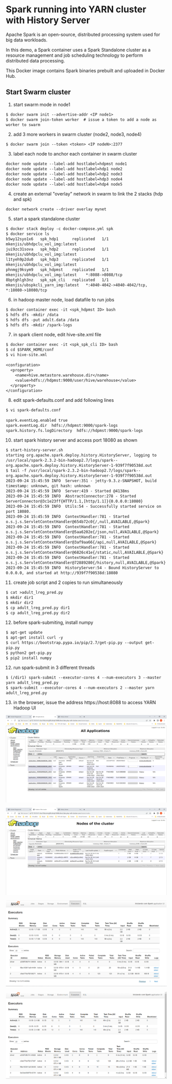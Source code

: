 # Spark running into YARN cluster with History Server

Apache Spark is an open-source, distributed processing system used for big data workloads.

In this demo, a Spark container uses a Spark Standalone cluster as a resource management and job scheduling technology to perform distributed data processing.

This Docker image contains Spark binaries prebuilt and uploaded in Docker Hub.


## Start Swarm cluster

1. start swarm mode in node1
```shell
$ docker swarm init --advertise-addr <IP node1>
$ docker swarm join-token worker  # issue a token to add a node as worker to swarm
```

2. add 3 more workers in swarm cluster (node2, node3, node4)
```shell
$ docker swarm join --token <token> <IP nodeN>:2377
```

3. label each node to anchor each container in swarm cluster
```shell
docker node update --label-add hostlabel=hdpmst node1
docker node update --label-add hostlabel=hdp1 node2
docker node update --label-add hostlabel=hdp2 node3
docker node update --label-add hostlabel=hdp3 node4
docker node update --label-add hostlabel=hdp4 node5
```

4. create an external "overlay" network in swarm to link the 2 stacks (hdp and spk)
```shell
docker network create --driver overlay mynet
```

5. start a spark standalone cluster
```shell
$ docker stack deploy -c docker-compose.yml spk
$ docker service ls
b5wy12syo1x6   spk_hdp1      replicated   1/1        mkenjis/ubhdpclu_vol_img:latest    
jui9zc31sova   spk_hdp2      replicated   1/1        mkenjis/ubhdpclu_vol_img:latest    
l1tyeh9p2du0   spk_hdp3      replicated   1/1        mkenjis/ubhdpclu_vol_img:latest    
phnmgj9ksym9   spk_hdpmst    replicated   1/1        mkenjis/ubhdpclu_vol_img:latest    *:8088->8088/tcp
8bptghlgh3nz   spk_spk_cli   replicated   1/1        mkenjis/ubspkcli_yarn_img:latest   *:4040-4042->4040-4042/tcp, *:18080->18080/tcp
```

6. in hadoop master node, load datafile to run jobs
```shell
$ docker container exec -it <spk_hdpmst ID> bash
$ hdfs dfs -mkdir /data
$ hdfs dfs -put adult.data /data
$ hdfs dfs -mkdir /spark-logs
```

7. in spark client node, edit hive-site.xml file
```shell
$ docker container exec -it <spk_spk_cli ID> bash
$ cd $SPARK_HOME/conf
$ vi hive-site.xml

<configuration>
  <property>
    <name>hive.metastore.warehouse.dir</name>
    <value>hdfs://hdpmst:9000/user/hive/warehouse</value>
  </property>
</configuration>
```

8. edit spark-defaults.conf and add following lines
```shell
$ vi spark-defaults.conf

spark.eventLog.enabled true
spark.eventLog.dir  hdfs://hdpmst:9000/spark-logs
spark.history.fs.logDirectory  hdfs://hdpmst:9000/spark-logs

```

10. start spark history server and access port 18080 as shown
```shell
$ start-history-server.sh
starting org.apache.spark.deploy.history.HistoryServer, logging to /usr/local/spark-2.3.2-bin-hadoop2.7/logs/spark--org.apache.spark.deploy.history.HistoryServer-1-939f7f90538d.out
$ tail -f /usr/local/spark-2.3.2-bin-hadoop2.7/logs/spark--org.apache.spark.deploy.history.HistoryServer-1-939f7f90538d.out
2023-09-24 15:45:59 INFO  Server:351 - jetty-9.3.z-SNAPSHOT, build timestamp: unknown, git hash: unknown
2023-09-24 15:45:59 INFO  Server:419 - Started @4138ms
2023-09-24 15:45:59 INFO  AbstractConnector:278 - Started ServerConnector@3c1e23ff{HTTP/1.1,[http/1.1]}{0.0.0.0:18080}
2023-09-24 15:45:59 INFO  Utils:54 - Successfully started service on port 18080.
2023-09-24 15:45:59 INFO  ContextHandler:781 - Started o.s.j.s.ServletContextHandler@654b72c0{/,null,AVAILABLE,@Spark}
2023-09-24 15:45:59 INFO  ContextHandler:781 - Started o.s.j.s.ServletContextHandler@5aa6202e{/json,null,AVAILABLE,@Spark}
2023-09-24 15:45:59 INFO  ContextHandler:781 - Started o.s.j.s.ServletContextHandler@3af9aa66{/api,null,AVAILABLE,@Spark}
2023-09-24 15:45:59 INFO  ContextHandler:781 - Started o.s.j.s.ServletContextHandler@6826c41e{/static,null,AVAILABLE,@Spark}
2023-09-24 15:45:59 INFO  ContextHandler:781 - Started o.s.j.s.ServletContextHandler@72889280{/history,null,AVAILABLE,@Spark}
2023-09-24 15:45:59 INFO  HistoryServer:54 - Bound HistoryServer to 0.0.0.0, and started at http://939f7f90538d:18080
```

11. create job script and 2 copies to run simultaneously
```shell
$ cat >adult_lreg_pred.py
$ mkdir dir1
$ mkdir dir2
$ cp adult_lreg_pred.py dir1
$ cp adult_lreg_pred.py dir2
```

12. before spark-submiting, install numpy
```shell
$ apt-get update
$ apt-get install curl -y
$ curl https://bootstrap.pypa.io/pip/2.7/get-pip.py --output get-pip.py
$ python2 get-pip.py
$ pip2 install numpy
```

12. run spark-submit in 3 different threads
```shell
$ (/dir1) spark-submit --executor-cores 4 --num-executors 3 --master yarn adult_lreg_pred.py
$ spark-submit --executor-cores 4 --num-executors 2 --master yarn adult_lreg_pred.py
```

13. in the browser, issue the address https://host:8088 to access YARN Hadoop UI

![yarn query](docs/yarn_during.png)

![yarn query](docs/yarn_executors.png)

![yarn query](docs/executors.png)

![yarn query](docs/executors_dir1.png)

